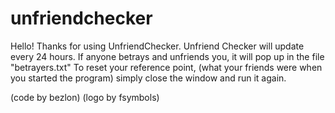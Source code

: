 # unfriendchecker
Hello! Thanks for using UnfriendChecker.
Unfriend Checker will update every 24 hours.
If anyone betrays and unfriends you, it will pop up in the file "betrayers.txt"
To reset your reference point, (what your friends were when you started the program) simply close the window and run it again.

(code by bezlon)
(logo by fsymbols)

